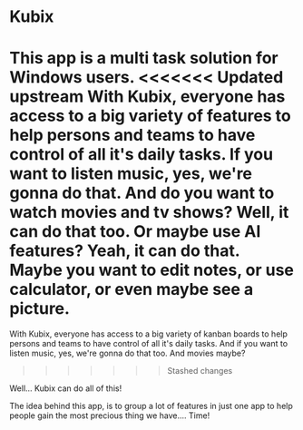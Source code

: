 # Kubix

This app is a multi task solution for Windows users.
<<<<<<< Updated upstream
With Kubix, everyone has access to a big variety of features to help persons and teams to have control of all it's daily tasks.
If you want to listen music, yes, we're gonna do that.
And do you want to watch movies and tv shows? Well, it can do that too.
Or maybe use AI features? Yeah, it can do that.
Maybe you want to edit notes, or use calculator, or even maybe see a picture.
=======
With Kubix, everyone has access to a big variety of kanban boards to help persons and teams to have control of all it's daily tasks.
And if you want to listen music, yes, we're gonna do that too.
And movies maybe?
>>>>>>> Stashed changes

Well... Kubix can do all of this!

The idea behind this app, is to group a lot of features in just one app to help people gain the most precious thing we have.... Time!
